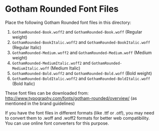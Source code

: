 # Gotham Rounded Font Files

Place the following Gotham Rounded font files in this directory:

1. `GothamRounded-Book.woff2` and `GothamRounded-Book.woff` (Regular weight)
2. `GothamRounded-BookItalic.woff2` and `GothamRounded-BookItalic.woff` (Regular Italic)
3. `GothamRounded-Medium.woff2` and `GothamRounded-Medium.woff` (Medium weight)
4. `GothamRounded-MediumItalic.woff2` and `GothamRounded-MediumItalic.woff` (Medium Italic)
5. `GothamRounded-Bold.woff2` and `GothamRounded-Bold.woff` (Bold weight)
6. `GothamRounded-BoldItalic.woff2` and `GothamRounded-BoldItalic.woff` (Bold Italic)

These font files can be downloaded from: http://www.typography.com/fonts/gotham-rounded/overview/ (as mentioned in the brand guidelines)

If you have the font files in different formats (like .ttf or .otf), you may need to convert them to .woff and .woff2 formats for better web compatibility. You can use online font converters for this purpose.
